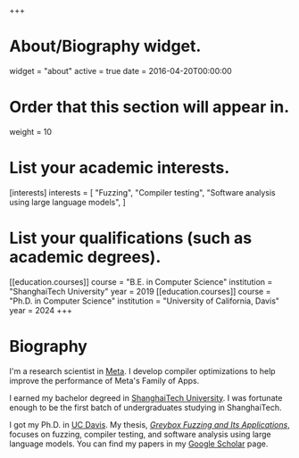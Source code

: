+++
# About/Biography widget.
widget = "about"
active = true
date = 2016-04-20T00:00:00

# Order that this section will appear in.
weight = 10

# List your academic interests.
[interests]
  interests = [
    "Fuzzing",
    "Compiler testing",
    "Software analysis using large language models",
  ]

# List your qualifications (such as academic degrees).
[[education.courses]]
  course = "B.E. in Computer Science"
  institution = "ShanghaiTech University"
  year = 2019
[[education.courses]]
  course = "Ph.D. in Computer Science"
  institution = "University of California, Davis"
  year = 2024
+++

# Biography

I'm a research scientist in [Meta](https://about.meta.com/).
I develop compiler optimizations to help improve the performance of Meta's Family of Apps.

I earned my bachelor degreed in [ShanghaiTech University](https://www.shanghaitech.edu.cn/eng/). I was fortunate enough to be the first batch of undergraduates studying in ShanghaiTech.

I got my Ph.D. in [UC Davis](https://www.ucdavis.edu/).
My thesis, [_Greybox Fuzzing and Its Applications_](https://escholarship.org/uc/item/2552c1n9), focuses on fuzzing, compiler testing, and software analysis using large language models.
You can find my papers in my [Google Scholar](https://scholar.google.com/citations?user=feGWM20AAAAJ&hl=en) page.